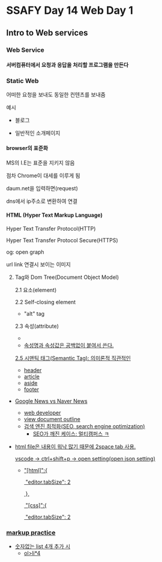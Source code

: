 # SSAFY Day 14 Web Day 1

## Intro to Web services





### Web Service

#### 서버컴퓨터에서 요청과 응답을 처리할 프로그램을 만든다



### Static Web

어떠한 요청을 보내도 동일한 컨텐츠를 보내줌



예시

* 블로그

* 일반적인 소개페이지



#### browser의 표준화

MS의 I.E는 표준을 지키지 않음

점차 Chrome이 대세를 이루게 됨



daum.net을 입력하면(request)

dns에서 ip주소로 변환하여 연결



#### HTML (Hyper Text Markup Language)

Hyper Text Transfer Protocol(HTTP)

Hyper Text Transfer Protocol Secure(HTTPS)



og: open graph

url link 연결시 보이는 이미지



2. Tag와 Dom Tree(Document Object Model)

   2.1 요소(element)

   2.2 Self-closing element

   * "alt" tag

   2.3 속성(attribute)

   * <a href="">
   * 속성명과 속성값은 공백없이 붙여서 쓴다.

   

   2.5 시맨틱 태그(Semantic Tag): 의미론적 직관적인

   * header
   * article
   * aside
   * footer



* Google News  vs Naver News
  * web developer 
  * view document outline
  * 검색 엔진 최적화(SEO, search engine optimization)
    * SEO가 깨진 케이스: 멀티캠퍼스 ㅋ



* html file은 내용이 워낙 많기 때문에 2space tab 사용.

  vscode -> ctrl+shift+p -> open setting(open json setting)

  - "[html]":{

    ​        "editor.tabSize": 2

    ​    },

    ​    "[css]":{

    ​        "editor.tabSize": 2



### markup practice

* 숫자없는 list 4개 추가 시
  * ol>li*4


